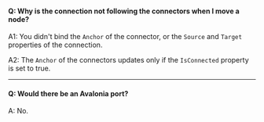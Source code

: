 
#### Q: Why is the connection not following the connectors when I move a node?

A1: You didn't bind the `Anchor` of the connector, or the `Source` and `Target` properties of the connection.

A2: The `Anchor` of the connectors updates only if the `IsConnected` property is set to true.

***

#### Q: Would there be an Avalonia port?

A: No.
